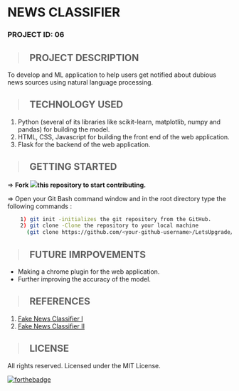 # **NEWS CLASSIFIER**

### **PROJECT ID: 06**
>## &nbsp; PROJECT DESCRIPTION
To develop and ML application to help users get notified about dubious news sources using natural language processing.

>## &nbsp; TECHNOLOGY USED

1. Python (several of its libraries like scikit-learn, matplotlib, numpy and pandas) for building the model.
2. HTML, CSS, Javascript for building the front end of the web application.
3. Flask for the backend of the web application.

>## &nbsp; GETTING STARTED

=> **Fork <a href=https://github.com/LetsUpgrade/NEWS-CLASSIFIER><img src="https://img.icons8.com/ios/24/000000/code-fork.png"></a>this repository to start contributing.**

=> Open your Git Bash command window and in the root directory type the following commands :
```bash
    1) git init -initializes the git repository from the GitHub. 
    2) git clone -Clone the repository to your local machine
      (git clone https://github.com/<your-github-username>/LetsUpgrade/NEWS-CLASSIFIER.git)
```   
>## &nbsp; FUTURE IMRPOVEMENTS

- Making a chrome plugin for the web application.
- Further improving the accuracy of the model.

>## &nbsp; REFERENCES
1. [Fake News Classifier I](https://medium.com/swlh/build-your-own-fake-news-classifier-7918f05c2ec7)
2. [Fake News Classifier II](https://towardsdatascience.com/building-a-fake-news-classifier-using-natural-language-processing-83d911b237e1)

>## &nbsp; LICENSE

All rights reserved. Licensed under the MIT License.

[![forthebadge](https://forthebadge.com/images/badges/open-source.svg)](https://forthebadge.com)
